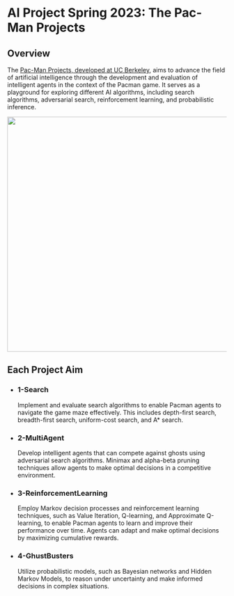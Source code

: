 # AI Project Spring 2023: The Pac-Man Projects

## Overview
The [Pac-Man Projects, developed at UC Berkeley](http://ai.berkeley.edu), aims to advance the field of artificial intelligence through the development and evaluation of intelligent agents in the context of the Pacman game. It serves as a playground for exploring different AI algorithms, including search algorithms, adversarial search, reinforcement learning, and probabilistic inference.

<p align="center">
<img src="https://github.com/Hamid-Rezaei/BerkeleyAIProjects/blob/master/overview.gif" width="540" />
</p>

## Each Project Aim

- ### 1-Search
   Implement and evaluate search algorithms to enable Pacman agents to navigate the game maze effectively. This includes depth-first search, breadth-first search, uniform-cost search, and A* search.
- ### 2-MultiAgent
   Develop intelligent agents that can compete against ghosts using adversarial search algorithms. Minimax and alpha-beta pruning techniques allow agents to make optimal decisions in a competitive environment.
- ### 3-ReinforcementLearning
   Employ Markov decision processes and reinforcement learning techniques, such as Value Iteration, Q-learning, and Approximate Q-learning, to enable Pacman agents to learn and improve their performance over time. Agents can adapt and make optimal decisions by maximizing cumulative rewards.
- ### 4-GhustBusters
   Utilize probabilistic models, such as Bayesian networks and Hidden Markov Models, to reason under uncertainty and make informed decisions in complex situations.

